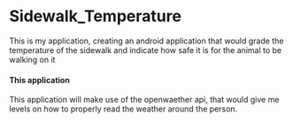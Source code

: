 # Sidewalk_Temperature
This is my application, creating an android application that would grade the temperature of the sidewalk and indicate how safe it is for the animal to be walking on it

<h4> This application </h4>
<p> This application will make use of the openwaether api, that would give me levels on how to properly read the weather around the person. </p><br>

